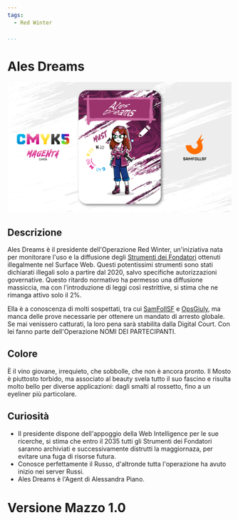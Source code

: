 ```yaml
---
tags:
  - Red Winter

...
```


# Ales Dreams

![alesdreams](../eg/M/alesdrams.jpg)

## Descrizione

Ales Dreams è il presidente dell'Operazione Red Winter, un'iniziativa nata per monitorare l'uso e la diffusione degli [Strumenti dei Fondatori](../Remix/tool.md) ottenuti illegalmente nel Surface Web. Questi potentissimi strumenti sono stati dichiarati illegali solo a partire dal 2020, salvo specifiche autorizzazioni governative. Questo ritardo normativo ha permesso una diffusione massiccia, ma con l'introduzione di leggi così restrittive, si stima che ne rimanga attivo solo il 2%.

Ella è a conoscenza di molti sospettati, tra cui [SamFollSF](../Remix/samfollsf.md) e [OpsGiuly](../Nero/opsg.md), ma manca delle prove necessarie per ottenere un mandato di arresto globale. Se mai venissero catturati, la loro pena sarà stabilita dalla Digital Court. Con lei fanno parte dell'Operazione NOMI DEI PARTECIPANTI.

## Colore

È il vino giovane, irrequieto, che sobbolle, che non è ancora pronto. Il Mosto è piuttosto torbido, ma associato al beauty svela tutto il suo fascino e risulta molto bello per diverse applicazioni: dagli smalti al rossetto, fino a un eyeliner più particolare.

## Curiosità

- Il presidente dispone dell'appoggio della Web Intelligence per le sue ricerche, si stima che entro il 2035 tutti gli Strumenti dei Fondatori saranno archiviati e successivamente distrutti la maggiornaza, per evitare una fuga di risorse futura.
- Conosce perfettamente il Russo, d'altronde tutta l'operazione ha avuto inizio nei server Russi.
- Ales Dreams è l'Agent di Alessandra Piano.

# Versione Mazzo 1.0